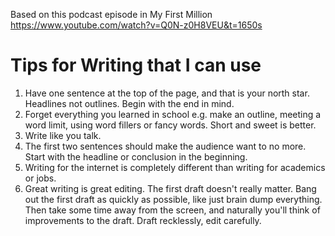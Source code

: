 Based on this podcast episode in My First Million
https://www.youtube.com/watch?v=Q0N-z0H8VEU&t=1650s

# Tips for Writing that I can use
1. Have one sentence at the top of the page, and that is your north star. Headlines not outlines. Begin with the end in mind.
2. Forget everything you learned in school e.g. make an outline, meeting a word limit, using word fillers or fancy words. Short and sweet is better.
3. Write like you talk.
4. The first two sentences should make the audience want to no more. Start with the headline or conclusion in the beginning. 
5. Writing for the internet is completely different than writing for academics or jobs.
6. Great writing is great editing. The first draft doesn't really matter. Bang out the first draft as quickly as possible, like just brain dump everything. Then take some time away from the screen, and naturally you'll think of improvements to the draft. Draft recklessly, edit carefully.


